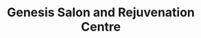 ---
title: "Genesis Salon and Rejuvenation Centre"
url: /colorado-springs/genesis-salon-and-rejuvenation-centre/
shop: Kosmetik
---
